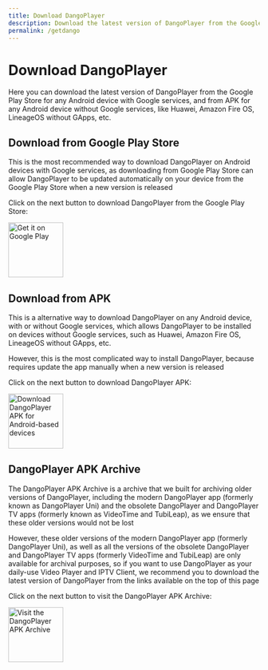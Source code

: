 ```yaml
---
title: Download DangoPlayer 
description: Download the latest version of DangoPlayer from the Google Play Store or from APK
permalink: /getdango
---
```

# Download DangoPlayer
Here you can download the latest version of DangoPlayer from the Google Play Store for any Android device with Google services, and from APK for any Android device without Google services, like Huawei, Amazon Fire OS, LineageOS without GApps, etc.

## Download from Google Play Store 
This is the most recommended way to download DangoPlayer on Android devices with Google services, as downloading from Google Play Store can allow DangoPlayer to be updated automatically on your device from the Google Play Store when a new version is released

Click on the next button to download DangoPlayer from the Google Play Store:

<a href='https://play.google.com/store/apps/details?id=com.brunochanrio.dangoplayeruni&pcampaignid=pcampaignidMKT-Other-global-all-co-prtnr-py-PartBadge-Mar2515-1'><img alt='Get it on Google Play' height='110' src='https://play.google.com/intl/en_us/badges/static/images/badges/en_badge_web_generic.png'/></a>

## Download from APK
This is a alternative way to download DangoPlayer on any Android device, with or without Google services, which allows DangoPlayer to be installed on devices without Google services, such as Huawei, Amazon Fire OS, LineageOS without GApps, etc.

However, this is the most complicated way to install DangoPlayer, because requires update the app manually when a new version is released

Click on the next button to download DangoPlayer APK:

<a href="https://brunochanrio.github.io/DangoPlayer/getdango/apk"><img alt="Download DangoPlayer APK for Android-based devices" height="110" src="https://brunochanrio.github.io/DangoPlayer/assets/GetAndroidAPK.png"/></a>

## DangoPlayer APK Archive 
The DangoPlayer APK Archive is a archive that we built for archiving older versions of DangoPlayer, including the modern DangoPlayer app (formerly known as DangoPlayer Uni) and the obsolete DangoPlayer and DangoPlayer TV apps (formerly known as VideoTime and TubiLeap), as we ensure that these older versions would not be lost

However, these older versions of the modern DangoPlayer app (formerly DangoPlayer Uni), as well as all the versions of the obsolete DangoPlayer and DangoPlayer TV apps (formerly VideoTime and TubiLeap) are only available for archival purposes, so if you want to use DangoPlayer as your daily-use Video Player and IPTV Client, we recommend you to download the latest version of DangoPlayer from the links available on the top of this page

Click on the next button to visit the DangoPlayer APK Archive:

<a href="https://brunochanrio.github.io/DangoPlayer/apkarchive"><img alt="Visit the DangoPlayer APK Archive" height="110" src="https://brunochanrio.github.io/DangoPlayer/assets/VisitAPKArchive.png"/></a>
